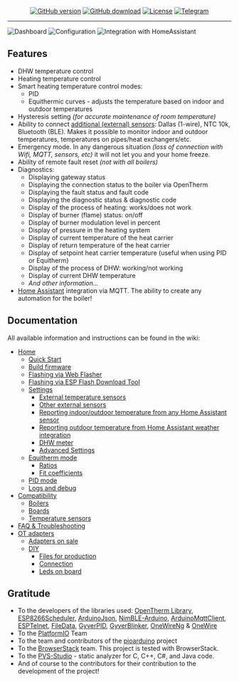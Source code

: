 <div align="center">

   [![GitHub version](https://img.shields.io/github/release/Laxilef/OTGateway.svg?include_prereleases)](https://github.com/Laxilef/OTGateway/releases)
   [![GitHub download](https://img.shields.io/github/downloads/Laxilef/OTGateway/total.svg)](https://github.com/Laxilef/OTGateway/releases/latest)
   [![License](https://img.shields.io/github/license/Laxilef/OTGateway.svg)](LICENSE.txt)
   [![Telegram](https://img.shields.io/badge/Telegram-Channel-33A8E3)](https://t.me/otgateway)

</div>
<hr />

![Dashboard](/assets/poster-1.png) 
![Configuration](/assets/poster-2.png) 
![Integration with HomeAssistant](/assets/poster-3.png)

## Features
- DHW temperature control
- Heating temperature control
- Smart heating temperature control modes:
   - PID
   - Equithermic curves - adjusts the temperature based on indoor and outdoor temperatures
- Hysteresis setting _(for accurate maintenance of room temperature)_
- Ability to connect [additional (external) sensors](https://github.com/Laxilef/OTGateway/wiki/Compatibility#temperature-sensors): Dallas (1-wire), NTC 10k, Bluetooth (BLE). Makes it possible to monitor indoor and outdoor temperatures, temperatures on pipes/heat exchangers/etc.
- Emergency mode. In any dangerous situation _(loss of connection with Wifi, MQTT, sensors, etc)_ it will not let you and your home freeze.
- Ability of remote fault reset _(not with all boilers)_
- Diagnostics:
  - Displaying gateway status
  - Displaying the connection status to the boiler via OpenTherm
  - Displaying the fault status and fault code
  - Displaying the diagnostic status & diagnostic code
  - Display of the process of heating: works/does not work
  - Display of burner (flame) status: on/off
  - Display of burner modulation level in percent
  - Display of pressure in the heating system
  - Display of current temperature of the heat carrier
  - Display of return temperature of the heat carrier
  - Display of setpoint heat carrier temperature (useful when using PID or Equitherm)
  - Display of the process of DHW: working/not working
  - Display of current DHW temperature
  - _And other information..._
- [Home Assistant](https://www.home-assistant.io/) integration via MQTT. The ability to create any automation for the boiler!

## Documentation
All available information and instructions can be found in the wiki:

* [Home](https://github.com/Laxilef/OTGateway/wiki)
   * [Quick Start](https://github.com/Laxilef/OTGateway/wiki#quick-start)
   * [Build firmware](https://github.com/Laxilef/OTGateway/wiki#build-firmware)
   * [Flashing via Web Flasher](https://github.com/Laxilef/OTGateway/wiki#flashing-via-web-flasher)
   * [Flashing via ESP Flash Download Tool](https://github.com/Laxilef/OTGateway/wiki#flashing-via-esp-flash-download-tool)
   * [Settings](https://github.com/Laxilef/OTGateway/wiki#settings)
      * [External temperature sensors](https://github.com/Laxilef/OTGateway/wiki#external-temperature-sensors)
      * [Other external sensors](https://github.com/Laxilef/OTGateway/wiki#other-external-sensors)
      * [Reporting indoor/outdoor temperature from any Home Assistant sensor](https://github.com/Laxilef/OTGateway/wiki#reporting-indooroutdoor-temperature-from-any-home-assistant-sensor)
      * [Reporting outdoor temperature from Home Assistant weather integration](https://github.com/Laxilef/OTGateway/wiki#reporting-outdoor-temperature-from-home-assistant-weather-integration)
      * [DHW meter](https://github.com/Laxilef/OTGateway/wiki#dhw-meter)
      * [Advanced Settings](https://github.com/Laxilef/OTGateway/wiki#advanced-settings)
   * [Equitherm mode](https://github.com/Laxilef/OTGateway/wiki#equitherm-mode)
      * [Ratios](https://github.com/Laxilef/OTGateway/wiki#ratios)
      * [Fit coefficients](https://github.com/Laxilef/OTGateway/wiki#fit-coefficients)
   * [PID mode](https://github.com/Laxilef/OTGateway/wiki#pid-mode)
   * [Logs and debug](https://github.com/Laxilef/OTGateway/wiki#logs-and-debug)
* [Compatibility](https://github.com/Laxilef/OTGateway/wiki/Compatibility)
   * [Boilers](https://github.com/Laxilef/OTGateway/wiki/Compatibility#boilers)
   * [Boards](https://github.com/Laxilef/OTGateway/wiki/Compatibility#boards)
   * [Temperature sensors](https://github.com/Laxilef/OTGateway/wiki/Compatibility#temperature-sensors)
* [FAQ & Troubleshooting](https://github.com/Laxilef/OTGateway/wiki/FAQ-&-Troubleshooting)
* [OT adapters](https://github.com/Laxilef/OTGateway/wiki/OT-adapters)
   * [Adapters on sale](https://github.com/Laxilef/OTGateway/wiki/OT-adapters#adapters-on-sale)
   * [DIY](https://github.com/Laxilef/OTGateway/wiki/OT-adapters#diy)
      * [Files for production](https://github.com/Laxilef/OTGateway/wiki/OT-adapters#files-for-production)
      * [Connection](https://github.com/Laxilef/OTGateway/wiki/OT-adapters#connection)
      * [Leds on board](https://github.com/Laxilef/OTGateway/wiki/OT-adapters#leds-on-board)

## Gratitude
* To the developers of the libraries used: [OpenTherm Library](https://github.com/ihormelnyk/opentherm_library), [ESP8266Scheduler](https://github.com/nrwiersma/ESP8266Scheduler), [ArduinoJson](https://github.com/bblanchon/ArduinoJson), [NimBLE-Arduino](https://github.com/h2zero/NimBLE-Arduino), [ArduinoMqttClient](https://github.com/arduino-libraries/ArduinoMqttClient), [ESPTelnet](https://github.com/LennartHennigs/ESPTelnet), [FileData](https://github.com/GyverLibs/FileData), [GyverPID](https://github.com/GyverLibs/GyverPID), [GyverBlinker](https://github.com/GyverLibs/GyverBlinker), [OneWireNg](https://github.com/pstolarz/OneWireNg) & [OneWire](https://github.com/PaulStoffregen/OneWire)
* To the [PlatformIO](https://platformio.org/) Team
* To the team and contributors of the [pioarduino](https://github.com/pioarduino/platform-espressif32) project
* To the [BrowserStack](https://www.browserstack.com/) team. This project is tested with BrowserStack.
* To the [PVS-Studio](https://pvs-studio.com/pvs-studio/?utm_source=website&utm_medium=github&utm_campaign=open_source) - static analyzer for C, C++, C#, and Java code.
* And of course to the contributors for their contribution to the development of the project!
